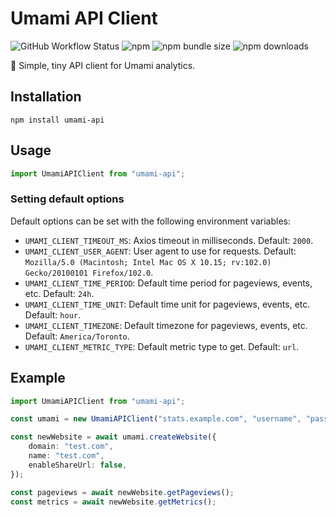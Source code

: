 # Umami API Client

![GitHub Workflow Status](https://img.shields.io/github/actions/workflow/status/jakobbouchard/umami-api-client/workflows/test.yml?branch=main&label=tests&style=flat-square)
![npm](https://img.shields.io/npm/v/umami-api?style=flat-square)
![npm bundle size](https://img.shields.io/bundlephobia/minzip/umami-api?style=flat-square)
![npm downloads](https://img.shields.io/npm/dt/umami-api?style=flat-square)

🍙 Simple, tiny API client for Umami analytics.

## Installation

```shell
npm install umami-api
```

## Usage

```ts
import UmamiAPIClient from "umami-api";
```

### Setting default options

Default options can be set with the following environment variables:

- `UMAMI_CLIENT_TIMEOUT_MS`: Axios timeout in milliseconds. Default: `2000`.
- `UMAMI_CLIENT_USER_AGENT`: User agent to use for requests. Default: `Mozilla/5.0 (Macintosh; Intel Mac OS X 10.15; rv:102.0) Gecko/20100101 Firefox/102.0`.
- `UMAMI_CLIENT_TIME_PERIOD`: Default time period for pageviews, events, etc. Default: `24h`.
- `UMAMI_CLIENT_TIME_UNIT`: Default time unit for pageviews, events, etc. Default: `hour`.
- `UMAMI_CLIENT_TIMEZONE`: Default timezone for pageviews, events, etc. Default: `America/Toronto`.
- `UMAMI_CLIENT_METRIC_TYPE`: Default metric type to get. Default: `url`.

## Example

```ts
import UmamiAPIClient from "umami-api";

const umami = new UmamiAPIClient("stats.example.com", "username", "password");

const newWebsite = await umami.createWebsite({
	domain: "test.com",
	name: "test.com",
	enableShareUrl: false,
});

const pageviews = await newWebsite.getPageviews();
const metrics = await newWebsite.getMetrics();
```
